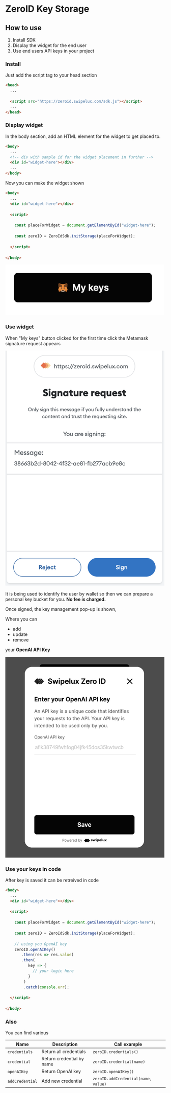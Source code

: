 # ZeroID Key Storage

## How to use

1. Install SDK
2. Display the widget for the end user
3. Use end users API keys in your project

### Install

Just add the script tag to your head section

```html
<head>
  ...
  
  <script src="https://zeroid.swipelux.com/sdk.js"></script>
  ...
</head>
```

### Display widget

In the body section, add an HTML element for the widget to get placed to.

```html
<body>
  ...
  <!-- div with sample id for the widget placement in further -->
  <div id="widget-here"></div>
  ...
</body>
```

Now you can make the widget shown

```html
<body>
  ...
  <div id="widget-here"></div>
  
  <script>

    const placeForWidget = document.getElementById("widget-here");

    const zeroID = ZeroIdSdk.initStorage(placeForWidget);

  </script>

</body>
```

<img width="500px" src="public/storage_1.png">

### Use widget

When "My keys" button clicked for the first time click the Metamask signature request appears

<img width="500px" src="public/sigrequest.png">

It is being used to identify the user by wallet so then we can prepare a personal key bucket for you. <b>No fee is charged.</b>

Once signed, the key management pop-up is shown,

Where you can

- add
- update
- remove 

your <b>OpenAI API Key</b>

<img width="500px" src="public/storage_2.png">

### Use your keys in code

After key is saved it can be retreived in code


```html
<body>
  ...
  <div id="widget-here"></div>
  
  <script>

    const placeForWidget = document.getElementById("widget-here");

    const zeroID = ZeroIdSdk.initStorage(placeForWidget);

    // using you OpenAI key
    zeroID.openAIKey()
       .then(res => res.value)
       .then(
          key => {
            // your logic here
          }
        )
        .catch(console.err);
        
  </script>

</body>
```

### Also 

You can find various

| Name            | Description               | Call example                        |
|-----------------|---------------------------|-------------------------------------|
| `credentials`   | Return all credentials    | `zeroID.credentials()`              |
| `credential`    | Return credential by name | `zeroID.credential(name)`           |
| `openAIKey`     | Return OpenAI key         | `zeroID.openAIKey()`                |
| `addCredential` | Add new credential        | `zeroID.addCredential(name, value)` |

